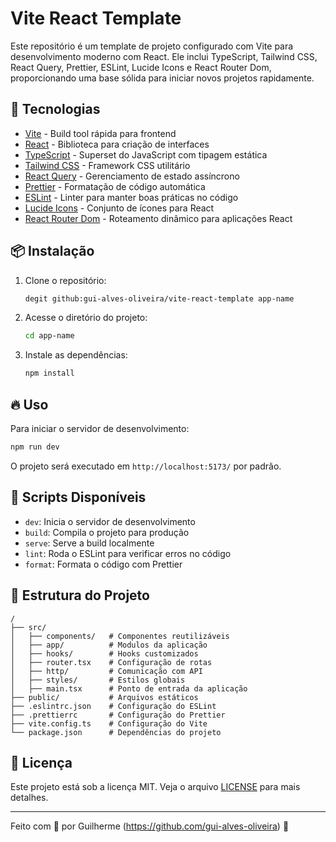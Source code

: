 # Vite React Template

Este repositório é um template de projeto configurado com Vite para desenvolvimento moderno com React. Ele inclui TypeScript, Tailwind CSS, React Query, Prettier, ESLint, Lucide Icons e React Router Dom, proporcionando uma base sólida para iniciar novos projetos rapidamente.

## 🚀 Tecnologias

- [Vite](https://vitejs.dev/) - Build tool rápida para frontend
- [React](https://react.dev/) - Biblioteca para criação de interfaces
- [TypeScript](https://www.typescriptlang.org/) - Superset do JavaScript com tipagem estática
- [Tailwind CSS](https://tailwindcss.com/) - Framework CSS utilitário
- [React Query](https://tanstack.com/query/v4/) - Gerenciamento de estado assíncrono
- [Prettier](https://prettier.io/) - Formatação de código automática
- [ESLint](https://eslint.org/) - Linter para manter boas práticas no código
- [Lucide Icons](https://lucide.dev/) - Conjunto de ícones para React
- [React Router Dom](https://reactrouter.com/) - Roteamento dinâmico para aplicações React

## 📦 Instalação

1. Clone o repositório:

   ```sh
   degit github:gui-alves-oliveira/vite-react-template app-name
   ```

2. Acesse o diretório do projeto:

   ```sh
   cd app-name
   ```

3. Instale as dependências:

   ```sh
   npm install
   ```

## 🔥 Uso

Para iniciar o servidor de desenvolvimento:

```sh
npm run dev
```

O projeto será executado em `http://localhost:5173/` por padrão.

## 📜 Scripts Disponíveis

- `dev`: Inicia o servidor de desenvolvimento
- `build`: Compila o projeto para produção
- `serve`: Serve a build localmente
- `lint`: Roda o ESLint para verificar erros no código
- `format`: Formata o código com Prettier

## 🎨 Estrutura do Projeto

```
/
├── src/
│   ├── components/   # Componentes reutilizáveis
│   ├── app/          # Modulos da aplicação
│   ├── hooks/        # Hooks customizados
│   ├── router.tsx    # Configuração de rotas
│   ├── http/         # Comunicação com API
│   ├── styles/       # Estilos globais
│   ├── main.tsx      # Ponto de entrada da aplicação
├── public/           # Arquivos estáticos
├── .eslintrc.json    # Configuração do ESLint
├── .prettierrc       # Configuração do Prettier
├── vite.config.ts    # Configuração do Vite
└── package.json      # Dependências do projeto
```

## 📄 Licença

Este projeto está sob a licença MIT. Veja o arquivo [LICENSE](LICENSE) para mais detalhes.

---

Feito com 💙 por Guilherme (https://github.com/gui-alves-oliveira) 🚀